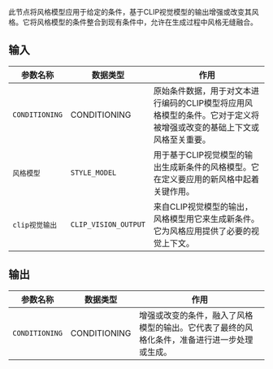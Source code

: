 
此节点将风格模型应用于给定的条件，基于CLIP视觉模型的输出增强或改变其风格。它将风格模型的条件整合到现有条件中，允许在生成过程中风格无缝融合。

## 输入

| 参数名称 | 数据类型 | 作用 |
| --- | --- | --- |
| `CONDITIONING` | CONDITIONING | 原始条件数据，用于对文本进行编码的CLIP模型将应用风格模型的条件。它对于定义将被增强或改变的基础上下文或风格至关重要。 |
| `风格模型` | `STYLE_MODEL` | 用于基于CLIP视觉模型的输出生成新条件的风格模型。它在定义要应用的新风格中起着关键作用。 |
| `clip视觉输出` | `CLIP_VISION_OUTPUT` | 来自CLIP视觉模型的输出，风格模型用它来生成新条件。它为风格应用提供了必要的视觉上下文。 |

## 输出

| 参数名称 | 数据类型 | 作用 |
| --- | --- | --- |
| `CONDITIONING` | CONDITIONING | 增强或改变的条件，融入了风格模型的输出。它代表了最终的风格化条件，准备进行进一步处理或生成。 |
